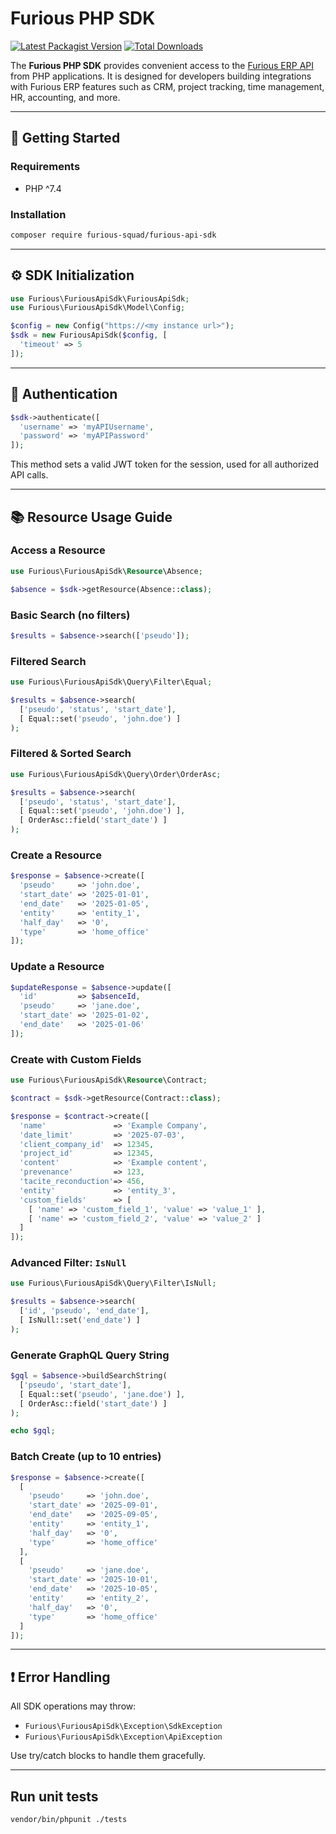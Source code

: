 # Furious PHP SDK

[![Latest Packagist Version](https://img.shields.io/packagist/v/furious-squad/furious-api-sdk?logo=github&logoColor=white&style=flat-square)](https://packagist.org/packages/furious-squad/furious-api-sdk)
[![Total Downloads](https://img.shields.io/packagist/dt/furious-squad/furious-api-sdk.svg?logo=github&logoColor=white&style=flat-square)](https://packagist.org/packages/furious-squad/furious-api-sdk)

The **Furious PHP SDK** provides convenient access to the [Furious ERP API](https://furious-squad.com) from PHP applications. It is designed for developers building integrations with Furious ERP features such as CRM, project tracking, time management, HR, accounting, and more.

---

## 🚀 Getting Started

### Requirements

* PHP ^7.4

### Installation

```bash
composer require furious-squad/furious-api-sdk
```

---

## ⚙️ SDK Initialization

```php
use Furious\FuriousApiSdk\FuriousApiSdk;
use Furious\FuriousApiSdk\Model\Config;

$config = new Config("https://<my instance url>");
$sdk = new FuriousApiSdk($config, [
  'timeout' => 5
]);
```

---

## 🔐 Authentication

```php
$sdk->authenticate([
  'username' => 'myAPIUsername',
  'password' => 'myAPIPassword'
]);
```

This method sets a valid JWT token for the session, used for all authorized API calls.

---

## 📚 Resource Usage Guide

### Access a Resource

```php
use Furious\FuriousApiSdk\Resource\Absence;

$absence = $sdk->getResource(Absence::class);
```

### Basic Search (no filters)

```php
$results = $absence->search(['pseudo']);
```

### Filtered Search

```php
use Furious\FuriousApiSdk\Query\Filter\Equal;

$results = $absence->search(
  ['pseudo', 'status', 'start_date'],
  [ Equal::set('pseudo', 'john.doe') ]
);
```

### Filtered & Sorted Search

```php
use Furious\FuriousApiSdk\Query\Order\OrderAsc;

$results = $absence->search(
  ['pseudo', 'status', 'start_date'],
  [ Equal::set('pseudo', 'john.doe') ],
  [ OrderAsc::field('start_date') ]
);
```

### Create a Resource

```php
$response = $absence->create([
  'pseudo'     => 'john.doe',
  'start_date' => '2025-01-01',
  'end_date'   => '2025-01-05',
  'entity'     => 'entity_1',
  'half_day'   => '0',
  'type'       => 'home_office'
]);
```

### Update a Resource

```php
$updateResponse = $absence->update([
  'id'         => $absenceId,
  'pseudo'     => 'jane.doe',
  'start_date' => '2025-01-02',
  'end_date'   => '2025-01-06'
]);

```

### Create with Custom Fields

```php
use Furious\FuriousApiSdk\Resource\Contract;

$contract = $sdk->getResource(Contract::class);

$response = $contract->create([
  'name'               => 'Example Company',
  'date_limit'         => '2025-07-03',
  'client_company_id'  => 12345,
  'project_id'         => 12345,
  'content'            => 'Example content',
  'prevenance'         => 123,
  'tacite_reconduction'=> 456,
  'entity'             => 'entity_3',
  'custom_fields'      => [
    [ 'name' => 'custom_field_1', 'value' => 'value_1' ],
    [ 'name' => 'custom_field_2', 'value' => 'value_2' ]
  ]
]);
```

### Advanced Filter: `IsNull`

```php
use Furious\FuriousApiSdk\Query\Filter\IsNull;

$results = $absence->search(
  ['id', 'pseudo', 'end_date'],
  [ IsNull::set('end_date') ]
);
```

### Generate GraphQL Query String

```php
$gql = $absence->buildSearchString(
  ['pseudo', 'start_date'],
  [ Equal::set('pseudo', 'jane.doe') ],
  [ OrderAsc::field('start_date') ]
);

echo $gql;
```

### Batch Create (up to 10 entries)

```php
$response = $absence->create([
  [
    'pseudo'     => 'john.doe',
    'start_date' => '2025-09-01',
    'end_date'   => '2025-09-05',
    'entity'     => 'entity_1',
    'half_day'   => '0',
    'type'       => 'home_office'
  ],
  [
    'pseudo'     => 'jane.doe',
    'start_date' => '2025-10-01',
    'end_date'   => '2025-10-05',
    'entity'     => 'entity_2',
    'half_day'   => '0',
    'type'       => 'home_office'
  ]
]);
```

---

## ❗ Error Handling

All SDK operations may throw:

* `Furious\FuriousApiSdk\Exception\SdkException`
* `Furious\FuriousApiSdk\Exception\ApiException`

Use try/catch blocks to handle them gracefully.


---

## Run unit tests

```
vendor/bin/phpunit ./tests
```
